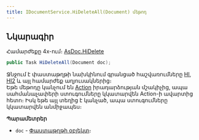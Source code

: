 ```yaml
---
title: IDocumentService.HiDeleteAll(Document) մեթոդ
---
```


## Նկարագիր

Համարժեքը 4x-ում։ [AsDoc.HiDelete](https://armsoft.github.io/as4x-docs/HTM/ProgrGuide/Functions/ASDOC/HiDelete.html)

```c#
public Task HiDeleteAll(Document doc);
```

Ջնջում է փաստաթղթի նախկինում գրանցած հաշվառումները [HI](https://armsoft.github.io/as4x-docs/HTM/ProgrGuide/Database/Hi.html), [HI2](https://armsoft.github.io/as4x-docs/HTM/ProgrGuide/Database/Hi2.html) և այլ համարժեք աղյուսակներից։  
Եթե մեթոդը կանչում են [Action](../../definitions/document/Action.md) իրադարձության մշակիչից, ապա սահմանաչափերի ստուգումները կկատարվեն Action-ի ավարտից հետո։ 
Իսկ եթե այլ տեղից է կանչած, ապա ստուգումները կկատարվեն անմիջապես։

**Պարամետրեր**

* `doc` - [Փաստաթղթի օբյեկտ](../../definitions/document.md)։
